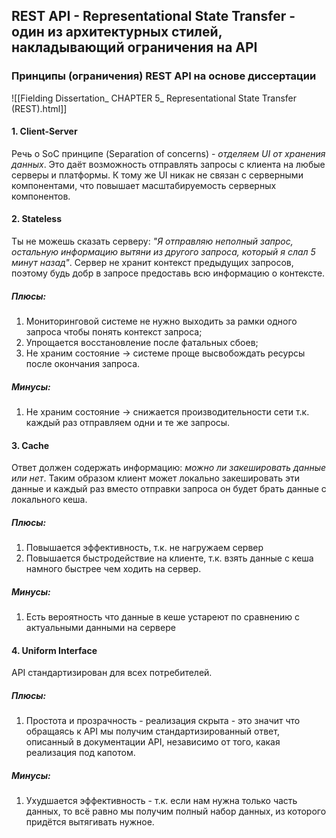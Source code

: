 ## REST API - Representational State Transfer - один из архитектурных стилей, накладывающий ограничения на API
### Принципы (ограничения) REST API на основе диссертации
![[Fielding Dissertation_ CHAPTER 5_ Representational State Transfer (REST).html]]

#### 1. Client-Server
Речь о SoC принципе (Separation of concerns) - *отделяем UI от хранения данных*. Это даёт возможность отправлять запросы с клиента на любые серверы и платформы. К тому же UI никак не связан с серверными компонентами, что повышает масштабируемость серверных компонентов.

#### 2. Stateless
Ты не можешь сказать серверу:  *"Я отправляю неполный запрос, остальную информацию вытяни из другого запроса, который я слал 5 минут назад"*. Сервер не хранит контекст предыдущих запросов, поэтому будь добр в запросе предоставь всю информацию о контексте.

##### Плюсы:
1. Мониторинговой системе не нужно выходить за рамки одного запроса чтобы понять контекст запроса;
2. Упрощается восстановление после фатальных сбоев;
3. Не храним состояние -> системе проще высвобождать ресурсы после окончания запроса.
##### Минусы:
1. Не храним состояние -> снижается производительности сети т.к. каждый раз отправляем одни и те же запросы.

#### 3. Cache
Ответ должен содержать информацию: *можно ли закешировать данные или нет*. Таким образом клиент может локально закешировать эти данные и каждый раз вместо отправки запроса он будет брать данные с локального кеша.

##### Плюсы:
1. Повышается эффективность, т.к. не нагружаем сервер
2. Повышается быстродействие на клиенте, т.к. взять данные с кеша намного быстрее чем ходить на сервер.
##### Минусы:
1. Есть вероятность что данные в кеше устареют по сравнению с актуальными данными на сервере
#### 4. Uniform Interface
API стандартизирован для всех потребителей. 
##### Плюсы:
1. Простота и прозрачность - реализация скрыта - это значит что обращаясь к API мы получим стандартизированный ответ, описанный в документации API, независимо от того, какая реализация под капотом.
##### Минусы:
1. Ухудшается эффективность - т.к. если нам нужна только часть данных, то всё равно мы получим полный набор данных, из которого придётся вытягивать нужное.

